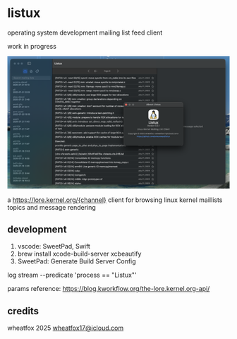 # listux

operating system development mailing list feed client

work in progress

![image1.png](images/image1.png)

a https://lore.kernel.org/{channel} client for browsing linux kernel maillists topics and message rendering

## development

1. vscode: SweetPad, Swift
2. brew install xcode-build-server xcbeautify
3. SweetPad: Generate Build Server Config

log stream --predicate 'process == "Listux"'

params reference: https://blog.kworkflow.org/the-lore.kernel.org-api/

## credits

wheatfox 2025 wheatfox17@icloud.com